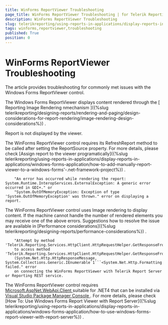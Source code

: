 ```yaml
---
title: WinForms ReportViewer Troubleshooting
page_title: WinForms ReportViewer Troubleshooting | for Telerik Reporting Documentation
description: WinForms ReportViewer Troubleshooting
slug: telerikreporting/using-reports-in-applications/display-reports-in-applications/windows-forms-application/troubleshooting/winforms-reportviewer-troubleshooting
tags: winforms,reportviewer,troubleshooting
published: True
position: 0
---
```


# WinForms ReportViewer Troubleshooting



The article provides troubleshooting for commonly met issues with the Windows Forms ReportViewer control.


The Windows Forms ReportViewer displays content rendered through the 
[
          Reporting Image Rendering nmechanism
        ]({%slug telerikreporting/designing-reports/rendering-and-paging/design-considerations-for-report-rendering/image-rendering-design-considerations%})
.
      
Report is not displayed by the viewer.


The WinForms ReportViewer control requires its RefreshReport method to be called after setting the ReportSource property.
          For more details, please check 
[Assign report to the viewer programatically]({%slug telerikreporting/using-reports-in-applications/display-reports-in-applications/windows-forms-application/how-to-add-manually-report-viewer-to-a-windows-forms'-.net-framework-project%})
.
        
        "An error has occurred while rendering the report: System.Runtime.InteropServices.ExternalException: A generic error occurred in GDI+." or
        "System.OutOfMemoryException: Exception of type 'System.OutOfMemoryException' was thrown." error on displaying a report.
      


The WinForms ReportViewer control uses Image rendering to display content. 
          If the machine cannot handle the number of rendered elements you may receive one of the above errors.
          Suggestions how to resolve the issue are available in 
[Performance considerations]({%slug telerikreporting/designing-reports/performance-considerations%})
.
        
        "Attempt by method 'Telerik.Reporting.Services.HttpClient.HttpRequestHelper.GetResponseFromPost(System.Net.Http.HttpResponseMessage)'
        to access method 'Telerik.Reporting.Services.HttpClient.HttpRequestHelper.GetResponseFromPost<T>
        (System.Net.Http.HttpResponseMessage, System.Collections.Generic.IEnumerable`1```<System.Net.Http.Formatting.MediaTypeFormatter>```)' failed." error
        on connecting the WinForms ReportViewer with Telerik Report Server or Reporting REST service.
      


The WinForms ReportViewer control requires 
[Microsoft.AspNet.WebApi.Client
](https://www.nuget.org/packages/Microsoft.AspNet.WebApi.Client/4.0.30506
) suitable for .NET4 that can be installed via 
[Visual Studio Package Manager Console
](https://docs.nuget.org/consume/package-manager-console
).
          For more details, please check 
[How To: Use Windows Forms Report Viewer with Report Server]({%slug telerikreporting/using-reports-in-applications/display-reports-in-applications/windows-forms-application/how-to-use-windows-forms-report-viewer-with-report-server%})
.
        

